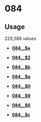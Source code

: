 # 084

## Usage

229,389 values

-   **[084\_\_$a](../../tags/084/084__a-1.md)**  

-   **[084\_\_$2](../../tags/084/084__2-2.md)**  

-   **[084\_\_$b](../../tags/084/084__b-3.md)**  

-   **[084\_\_$q](../../tags/084/084__q-4.md)**  

-   **[084\_\_$0](../../tags/084/084__0-5.md)**  

-   **[084\_\_$9](../../tags/084/084__9-6.md)**  

-   **[084\_\_$6](../../tags/084/084__6-7.md)**  

-   **[084\_\_$c](../../tags/084/084__c-8.md)**  


